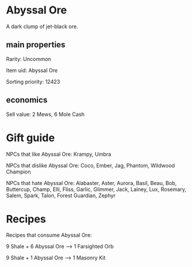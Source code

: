# Abyssal Ore

A dark clump of jet-black ore.

## main properties

Rarity: Uncommon

Item uid: Abyssal Ore

Sorting priority: 12423

## economics

Sell value: 2 Mews, 6 Mole Cash

# Gift guide

NPCs that like Abyssal Ore: Krampy, Umbra

NPCs that dislike Abyssal Ore: Coco, Ember, Jag, Phantom, Wildwood Champion

NPCs that hate Abyssal Ore: Alabaster, Aster, Aurora, Basil, Beau, Bob, Buttercup, Champ, Elli, Fliss, Garlic, Glimmer, Jack, Lainey, Lux, Rosemary, Salem, Spark, Talon, Forest Guardian, Zephyr

# Recipes

Recipes that consume Abyssal Ore:

9 Shale + 6 Abyssal Ore --> 1 Farsighted Orb

9 Shale + 1 Abyssal Ore --> 1 Masonry Kit